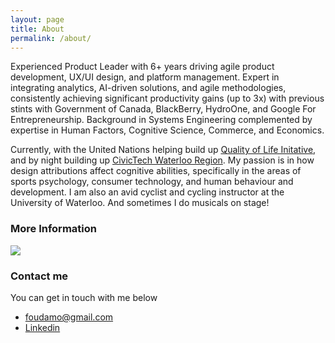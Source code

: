 ```yaml
---
layout: page
title: About
permalink: /about/
---
```

Experienced Product Leader with 6+ years driving agile product development, UX/UI design, and platform management. Expert in integrating analytics, AI-driven solutions, and agile methodologies, consistently achieving significant productivity gains (up to 3x) with previous stints with Government of Canada, BlackBerry, HydroOne, and Google For Entrepreneurship. Background in Systems Engineering complemented by expertise in Human Factors, Cognitive Science, Commerce, and Economics.

Currently, with the United Nations helping build up [Quality of Life Initative](qolimpact.org), and by night building up [CivicTech Waterloo Region](civictechwr.org). My passion is in how design attributions affect cognitive abilities, specifically in the areas of sports psychology, consumer technology, and human behaviour and development. I am also an avid cyclist and cycling instructor at the University of Waterloo. And sometimes I do musicals on stage!

### More Information
![](https://lh3.googleusercontent.com/8BeRYF0Glfdi3THeF_yZuyyfwgBAy1FekVmtJUsoVcAj-6fyJ_5qkPQ6bbY4oH53CNC8uLbnXBtJHE4NVQBIN4U)

### Contact me

You can get in touch with me below 
* [foudamo@gmail.com](mailto:foudamo@gmail.com)
* [Linkedin](https://www.linkedin.com/in/foudamo)